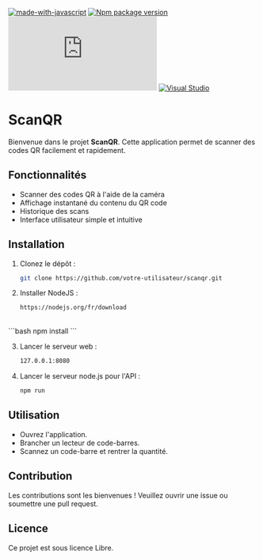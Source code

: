 [![made-with-javascript](https://img.shields.io/badge/Made%20with-JavaScript-1f425f.svg)](https://www.javascript.com)
[![Npm package version](https://badgen.net/npm/v/express)](https://npmjs.com/package/express)
[![Latest release](https://badgen.net/github/release/Naereen/Strapdown.js)](https://github.com/Naereen/Strapdown.js/releases)
[![Visual Studio](https://badgen.net/badge/icon/visualstudio?icon=visualstudio&label)](https://visualstudio.microsoft.com)



# ScanQR

Bienvenue dans le projet **ScanQR**. Cette application permet de scanner des codes QR facilement et rapidement.

## Fonctionnalités

- Scanner des codes QR à l'aide de la caméra
- Affichage instantané du contenu du QR code
- Historique des scans
- Interface utilisateur simple et intuitive

## Installation

1. Clonez le dépôt :
    ```bash
    git clone https://github.com/votre-utilisateur/scanqr.git
    ```

2. Installer NodeJS :
    ```bash
    https://nodejs.org/fr/download
    ```
<br>
    ```bash
    npm install
    ```

3. Lancer le serveur web :
    ```bash
    127.0.0.1:8080
    ```
4. Lancer le serveur node.js pour l'API :
    ```bash
    npm run
    ```

## Utilisation

- Ouvrez l'application.
- Brancher un lecteur de code-barres.
- Scannez un code-barre et rentrer la quantité.

## Contribution

Les contributions sont les bienvenues ! Veuillez ouvrir une issue ou soumettre une pull request.

## Licence

Ce projet est sous licence Libre.
